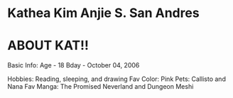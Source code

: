 # Kathea Kim Anjie S. San Andres
# ABOUT KAT!!
Basic Info: 
Age - 18
Bday - October 04, 2006

Hobbies: Reading, sleeping, and drawing
Fav Color: Pink
Pets: Callisto and Nana
Fav Manga: The Promised Neverland and Dungeon Meshi

